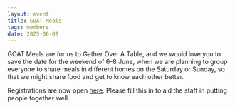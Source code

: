 ```yaml
---
layout: event
title: GOAT Meals
tags: members
date: 2025-06-08
---
```


GOAT Meals are for us to Gather Over A Table, and we would love you to save the date for the weekend of 6-8 June, when we are planning to group everyone to share meals in different homes on the Saturday or Sunday, so that we might share food and get to know each other better. 

<!--excerpt end-->

Registrations are now open [here](https://docs.google.com/forms/d/e/1FAIpQLScW3AXXnXn_uCTiYZ9nr-YT3KHH5Vff7YUa_nuOcP2VQxs7gg/viewform). 
Please fill this in to aid the staff in putting people together well. 
